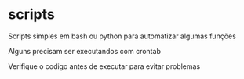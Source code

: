 # scripts
Scripts simples em bash ou python para automatizar algumas funções

Alguns precisam ser executandos com crontab

Verifique o codigo antes de executar para evitar problemas
